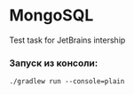 # MongoSQL
Test task for JetBrains intership

### Запуск из консоли:
`./gradlew run --console=plain`
